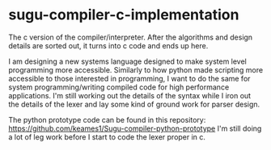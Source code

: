 # sugu-compiler-c-implementation
The c version of the compiler/interpreter. After the algorithms and design details are sorted out, it turns into c code and ends up here.

I am designing a new systems language designed to make system level programming more accessible. Similarly to how python made scripting more accessible to those interested in programming, I want to do the same for system programming/writing compiled code for high performance applications. I'm still working out the details of the syntax while I iron out the details of the lexer and lay some kind of ground work for parser design.

The python prototype code can be found in this repository: https://github.com/keames1/Sugu-compiler-python-prototype
I'm still doing a lot of leg work before I start to code the lexer proper in c.
